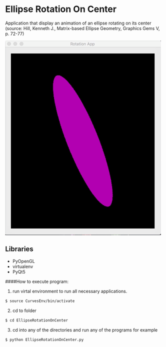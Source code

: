 # Ellipse Rotation On Center
Application that display an animation of an ellipse rotating on its center
(source: Hill, Kenneth J., Matrix-based Ellipse Geometry, Graphics Gems V, p. 72-77)

![alt text](https://github.com/RodrigoFigueroaM/CurvesAndSurfaces/blob/master/EllipseRotationOnCenter/Kapture.gif)
## Libraries
- PyOpenGL
- virtualenv
- PyQt5

####How to execute program:
1) run virtal environment to run all necessary applications.
```sh
$ source CurvesEnv/bin/activate 
```
2) cd to folder
```sh
$ cd EllipseRotationOnCenter
```
3) cd into any of the directories and run any of the programs for example
```sh
$ python EllipseRotationOnCenter.py
```
